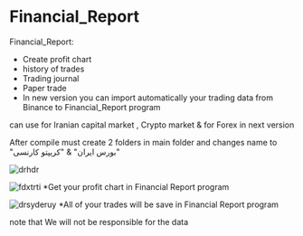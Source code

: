 # Financial_Report


Financial_Report:

* Create profit chart
* history of trades
* Trading journal
* Paper trade
* In new version you can import automatically your trading data from Binance to Financial_Report program

can use for Iranian capital market , Crypto market & for Forex in next version

After compile must create 2 folders in main folder and changes name to "بورس ایران" & "کریپتو کارنسی"


![drhdr](https://user-images.githubusercontent.com/37404187/121040069-dec77e00-c7c6-11eb-8d17-7f8c1f0feee7.PNG)


![fdxtrti](https://user-images.githubusercontent.com/37404187/121040194-f56dd500-c7c6-11eb-9f8d-b17966f2a453.PNG)
*Get your profit chart in Financial Report program

![drsyderuy](https://user-images.githubusercontent.com/37404187/121040382-19c9b180-c7c7-11eb-8866-3a8d18b2dd1a.PNG)
*All of your trades will be save in Financial Report program



note that We will not be responsible for the data
